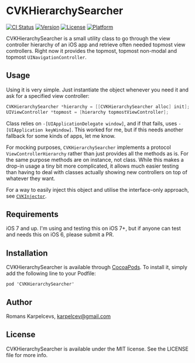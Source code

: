 # CVKHierarchySearcher

[![CI Status](http://img.shields.io/travis/coverback/CVKHierarchySearcher.svg?style=flat)](https://travis-ci.org/coverback/CVKHierarchySearcher)
[![Version](https://img.shields.io/cocoapods/v/CVKHierarchySearcher.svg?style=flat)](http://cocoadocs.org/docsets/CVKHierarchySearcher)
[![License](https://img.shields.io/cocoapods/l/CVKHierarchySearcher.svg?style=flat)](http://cocoadocs.org/docsets/CVKHierarchySearcher)
[![Platform](https://img.shields.io/cocoapods/p/CVKHierarchySearcher.svg?style=flat)](http://cocoadocs.org/docsets/CVKHierarchySearcher)

CVKHierarchySearcher is a small utility class to go through the view controller hierarchy of an iOS app
and retrieve often needed topmost view controllers. Right now it provides the topmost, topmost non-modal and 
topmost `UINavigationController`.

## Usage

Using it is very simple. Just instantiate the object whenever you need it and ask for a specified
view controller:

```objective-c
CVKHierarchySearcher *hierarchy = [[CVKHierarchySearcher alloc] init];
UIViewController *topmost = [hierarchy topmostViewController];
```

Class relies on `-[UIApplicationDelegate window]`, and if that fails, uses `-[UIApplication keyWindow]`.
This worked for me, but if this needs another fallback for some kinds of apps, let me know.

For mocking purposes, `CVKHierarchySearcher` implements a protocol `ViewControllerHierarchy` rather than just provides all the methods as is. For the same purpose methods are on instance, not class. While this makes a
drop-in usage a tiny bit more complicated, it allows much easier testing than having to deal with classes actually showing new controllers on top of whatever they want.

For a way to easily inject this object and utilise the interface-only approach, see [`CVKInjector`](https://github.com/coverback/CVKInjector).

## Requirements

iOS 7 and up. I'm using and testing this on iOS 7+, but if anyone can test and needs this on iOS 6, please
submit a PR.

## Installation

CVKHierarchySearcher is available through [CocoaPods](http://cocoapods.org). To install
it, simply add the following line to your Podfile:

    pod 'CVKHierarchySearcher'

## Author

Romans Karpelcevs, karpelcev@gmail.com

## License

CVKHierarchySearcher is available under the MIT license. See the LICENSE file for more info.

